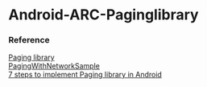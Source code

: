 # Android-ARC-Paginglibrary


### Reference
[Paging library](https://developer.android.com/topic/libraries/architecture/paging/)   
[PagingWithNetworkSample](https://github.com/googlesamples/android-architecture-components/tree/master/PagingWithNetworkSample)   
[7 steps to implement Paging library in Android](https://proandroiddev.com/8-steps-to-implement-paging-library-in-android-d02500f7fffe)
